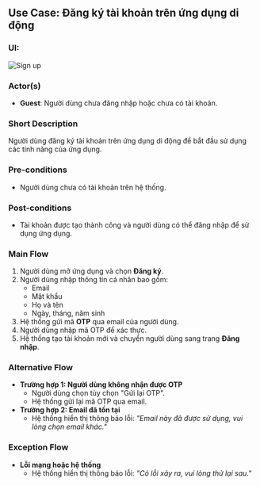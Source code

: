 ## Use Case: Đăng ký tài khoản trên ứng dụng di động

### UI:
![Sign up](https://github.com/user-attachments/assets/941bdebc-7e1c-41e2-a146-a83083705df6)


### Actor(s)
- **Guest**: Người dùng chưa đăng nhập hoặc chưa có tài khoản.

### Short Description
Người dùng đăng ký tài khoản trên ứng dụng di động để bắt đầu sử dụng các tính năng của ứng dụng.

### Pre-conditions
- Người dùng chưa có tài khoản trên hệ thống.

### Post-conditions
- Tài khoản được tạo thành công và người dùng có thể đăng nhập để sử dụng ứng dụng.

### Main Flow
1. Người dùng mở ứng dụng và chọn **Đăng ký**.
2. Người dùng nhập thông tin cá nhân bao gồm:
   - Email
   - Mật khẩu
   - Họ và tên
   - Ngày, tháng, năm sinh
3. Hệ thống gửi mã **OTP** qua email của người dùng.
4. Người dùng nhập mã OTP để xác thực.
5. Hệ thống tạo tài khoản mới và chuyển người dùng sang trang **Đăng nhập**.

### Alternative Flow
- **Trường hợp 1: Người dùng không nhận được OTP**
  - Người dùng chọn tùy chọn "Gửi lại OTP".
  - Hệ thống gửi lại mã OTP qua email.
- **Trường hợp 2: Email đã tồn tại**
  - Hệ thống hiển thị thông báo lỗi: *"Email này đã được sử dụng, vui lòng chọn email khác."*

### Exception Flow
- **Lỗi mạng hoặc hệ thống**
  - Hệ thống hiển thị thông báo lỗi: *"Có lỗi xảy ra, vui lòng thử lại sau."*

